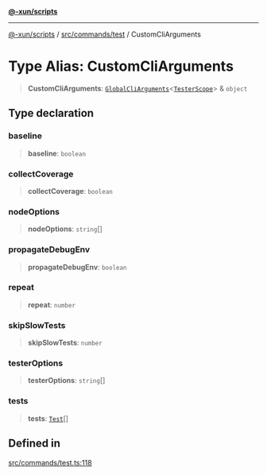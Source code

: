 [**@-xun/scripts**](../../../../README.md)

***

[@-xun/scripts](../../../../README.md) / [src/commands/test](../README.md) / CustomCliArguments

# Type Alias: CustomCliArguments

> **CustomCliArguments**: [`GlobalCliArguments`](../../../configure/type-aliases/GlobalCliArguments.md)\<[`TesterScope`](TesterScope.md)\> & `object`

## Type declaration

### baseline

> **baseline**: `boolean`

### collectCoverage

> **collectCoverage**: `boolean`

### nodeOptions

> **nodeOptions**: `string`[]

### propagateDebugEnv

> **propagateDebugEnv**: `boolean`

### repeat

> **repeat**: `number`

### skipSlowTests

> **skipSlowTests**: `number`

### testerOptions

> **testerOptions**: `string`[]

### tests

> **tests**: [`Test`](../enumerations/Test.md)[]

## Defined in

[src/commands/test.ts:118](https://github.com/Xunnamius/xscripts/blob/3a8e3952522a9aa3e84a1990f6fcb2207da32534/src/commands/test.ts#L118)
